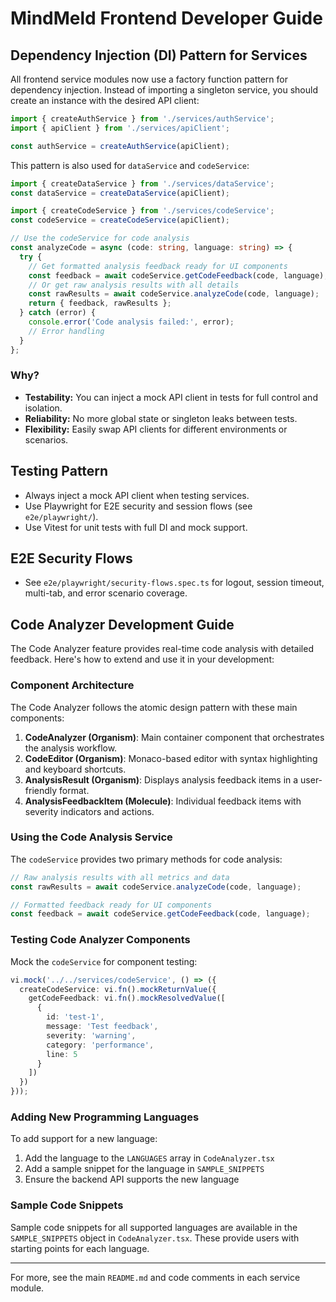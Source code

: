 # MindMeld Frontend Developer Guide

## Dependency Injection (DI) Pattern for Services

All frontend service modules now use a factory function pattern for dependency injection. Instead of importing a singleton service, you should create an instance with the desired API client:

```ts
import { createAuthService } from './services/authService';
import { apiClient } from './services/apiClient';

const authService = createAuthService(apiClient);
```

This pattern is also used for `dataService` and `codeService`:

```ts
import { createDataService } from './services/dataService';
const dataService = createDataService(apiClient);

import { createCodeService } from './services/codeService';
const codeService = createCodeService(apiClient);

// Use the codeService for code analysis
const analyzeCode = async (code: string, language: string) => {
  try {
    // Get formatted analysis feedback ready for UI components
    const feedback = await codeService.getCodeFeedback(code, language);
    // Or get raw analysis results with all details
    const rawResults = await codeService.analyzeCode(code, language);
    return { feedback, rawResults };
  } catch (error) {
    console.error('Code analysis failed:', error);
    // Error handling
  }
};
```

### Why?
- **Testability:** You can inject a mock API client in tests for full control and isolation.
- **Reliability:** No more global state or singleton leaks between tests.
- **Flexibility:** Easily swap API clients for different environments or scenarios.

## Testing Pattern
- Always inject a mock API client when testing services.
- Use Playwright for E2E security and session flows (see `e2e/playwright/`).
- Use Vitest for unit tests with full DI and mock support.

## E2E Security Flows
- See `e2e/playwright/security-flows.spec.ts` for logout, session timeout, multi-tab, and error scenario coverage.

## Code Analyzer Development Guide

The Code Analyzer feature provides real-time code analysis with detailed feedback. Here's how to extend and use it in your development:

### Component Architecture

The Code Analyzer follows the atomic design pattern with these main components:

1. **CodeAnalyzer (Organism)**: Main container component that orchestrates the analysis workflow.
2. **CodeEditor (Organism)**: Monaco-based editor with syntax highlighting and keyboard shortcuts.
3. **AnalysisResult (Organism)**: Displays analysis feedback items in a user-friendly format.
4. **AnalysisFeedbackItem (Molecule)**: Individual feedback items with severity indicators and actions.

### Using the Code Analysis Service

The `codeService` provides two primary methods for code analysis:

```typescript
// Raw analysis results with all metrics and data
const rawResults = await codeService.analyzeCode(code, language);

// Formatted feedback ready for UI components
const feedback = await codeService.getCodeFeedback(code, language);
```

### Testing Code Analyzer Components

Mock the `codeService` for component testing:

```typescript
vi.mock('../../services/codeService', () => ({
  createCodeService: vi.fn().mockReturnValue({
    getCodeFeedback: vi.fn().mockResolvedValue([
      { 
        id: 'test-1', 
        message: 'Test feedback', 
        severity: 'warning',
        category: 'performance',
        line: 5
      }
    ])
  })
}));
```

### Adding New Programming Languages

To add support for a new language:

1. Add the language to the `LANGUAGES` array in `CodeAnalyzer.tsx`
2. Add a sample snippet for the language in `SAMPLE_SNIPPETS`
3. Ensure the backend API supports the new language

### Sample Code Snippets

Sample code snippets for all supported languages are available in the `SAMPLE_SNIPPETS` object in `CodeAnalyzer.tsx`. These provide users with starting points for each language.

---
For more, see the main `README.md` and code comments in each service module.
